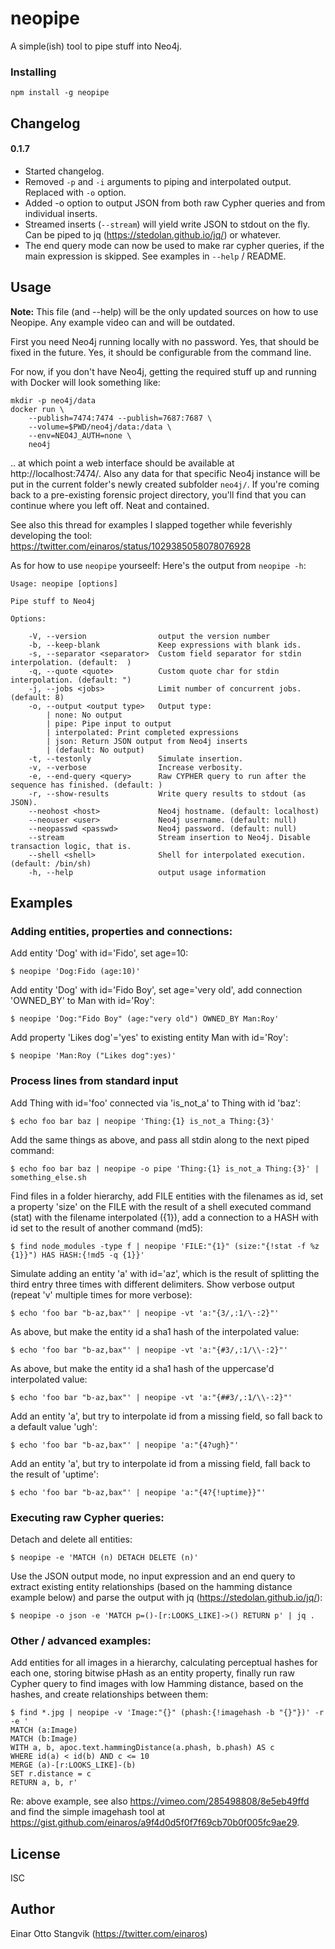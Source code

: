 # neopipe #

A simple(ish) tool to pipe stuff into Neo4j.

### Installing ###

`npm install -g neopipe`

## Changelog ##

#### 0.1.7

- Started changelog.
- Removed `-p` and `-i` arguments to piping and interpolated output. Replaced with `-o` option.
- Added -o option to output JSON from both raw Cypher queries and from individual inserts.
- Streamed inserts (`--stream`) will yield write JSON to stdout on the fly. Can be piped to jq (https://stedolan.github.io/jq/) or whatever.
- The end query mode can now be used to make rar cypher queries, if the main expression is skipped. See examples in `--help` / README.

## Usage ##

__Note:__ This file (and --help) will be the only updated sources on how to use Neopipe. Any example video can and will be outdated.

First you need Neo4j running locally with no password. Yes, that should be fixed in the future. Yes, it should be configurable from the command line.

For now, if you don't have Neo4j, getting the required stuff up and running with Docker will look something like:

```
mkdir -p neo4j/data
docker run \
    --publish=7474:7474 --publish=7687:7687 \
    --volume=$PWD/neo4j/data:/data \
    --env=NEO4J_AUTH=none \
    neo4j
```

.. at which point a web interface should be available at http://localhost:7474/. Also any data for that specific Neo4j instance will be put in the current folder's newly created subfolder `neo4j/`. If you're coming back to a pre-existing forensic project directory, you'll find that you can continue where you left off. Neat and contained.

See also this thread for examples I slapped together while feverishly developing the tool: https://twitter.com/einaros/status/1029385058078076928

As for how to use `neopipe` yourseelf: Here's the output from `neopipe -h`:

```
Usage: neopipe [options]

Pipe stuff to Neo4j

Options:

	-V, --version                output the version number
	-b, --keep-blank             Keep expressions with blank ids.
	-s, --separator <separator>  Custom field separator for stdin interpolation. (default:  )
	-q, --quote <quote>          Custom quote char for stdin interpolation. (default: ")
	-j, --jobs <jobs>            Limit number of concurrent jobs. (default: 8)
	-o, --output <output type>   Output type:
		| none: No output
		| pipe: Pipe input to output
		| interpolated: Print completed expressions
		| json: Return JSON output from Neo4j inserts
		| (default: No output)
	-t, --testonly               Simulate insertion.
	-v, --verbose                Increase verbosity.
	-e, --end-query <query>      Raw CYPHER query to run after the sequence has finished. (default: )
	-r, --show-results           Write query results to stdout (as JSON).
	--neohost <host>             Neo4j hostname. (default: localhost)
	--neouser <user>             Neo4j username. (default: null)
	--neopasswd <passwd>         Neo4j password. (default: null)
	--stream                     Stream insertion to Neo4j. Disable transaction logic, that is.
	--shell <shell>              Shell for interpolated execution. (default: /bin/sh)
	-h, --help                   output usage information
```

## Examples ##

###	Adding entities, properties and connections:

Add entity 'Dog' with id='Fido', set age=10:

```
$ neopipe 'Dog:Fido (age:10)'
```

Add entity 'Dog' with id='Fido Boy', set age='very old', add connection 'OWNED_BY' to Man with id='Roy':

```
$ neopipe 'Dog:"Fido Boy" (age:"very old") OWNED_BY Man:Roy'
```

Add property 'Likes dog'='yes' to existing entity Man with id='Roy':

```
$ neopipe 'Man:Roy ("Likes dog":yes)'
```

### Process lines from standard input ###

Add Thing with id='foo' connected via 'is_not_a' to Thing with id 'baz':

```
$ echo foo bar baz | neopipe 'Thing:{1} is_not_a Thing:{3}'
```

Add the same things as above, and pass all stdin along to the next piped command:

```
$ echo foo bar baz | neopipe -o pipe 'Thing:{1} is_not_a Thing:{3}' | something_else.sh
```

Find files in a folder hierarchy, add FILE entities with the filenames as id,
set a property 'size' on the FILE with the result of a shell executed command (stat) with
the filename interpolated ({1}), add a connection to a HASH with id set to the result of
another command (md5):

```
$ find node_modules -type f | neopipe 'FILE:"{1}" (size:"{!stat -f %z {1}}") HAS HASH:{!md5 -q {1}}'
```

Simulate adding an entity 'a' with id='az', which is the result of splitting the third entry
three times with different delimiters. Show verbose output (repeat 'v' multiple times for more verbose):

```
$ echo 'foo bar "b-az,bax"' | neopipe -vt 'a:"{3/,:1/\-:2}"'
```

As above, but make the entity id a sha1 hash of the interpolated value:

```
$ echo 'foo bar "b-az,bax"' | neopipe -vt 'a:"{#3/,:1/\\-:2}"'
```

As above, but make the entity id a sha1 hash of the uppercase'd interpolated value:

```
$ echo 'foo bar "b-az,bax"' | neopipe -vt 'a:"{##3/,:1/\\-:2}"'
```

Add an entity 'a', but try to interpolate id from a missing field, so fall back to a default value 'ugh':

```
$ echo 'foo bar "b-az,bax"' | neopipe 'a:"{4?ugh}"'
```

Add an entity 'a', but try to interpolate id from a missing field, fall back to the result of 'uptime':

```
$ echo 'foo bar "b-az,bax"' | neopipe 'a:"{4?{!uptime}}"'
```

### Executing raw Cypher queries:

Detach and delete all entities:

```
$ neopipe -e 'MATCH (n) DETACH DELETE (n)'
```

Use the JSON output mode, no input expression and an end query to extract existing entity relationships (based on the hamming distance example below) and parse the output with jq (https://stedolan.github.io/jq/):

```
$ neopipe -o json -e 'MATCH p=()-[r:LOOKS_LIKE]->() RETURN p' | jq .
```

### Other / advanced examples:

Add entities for all images in a hierarchy, calculating perceptual hashes for each one, storing
bitwise pHash as an entity property, finally run raw Cypher query to find images with low
Hamming distance, based on the hashes, and create relationships between them:

```
$ find *.jpg | neopipe -v 'Image:"{}" (phash:{!imagehash -b "{}"})' -r -e '
MATCH (a:Image)
MATCH (b:Image)
WITH a, b, apoc.text.hammingDistance(a.phash, b.phash) AS c
WHERE id(a) < id(b) AND c <= 10
MERGE (a)-[r:LOOKS_LIKE]-(b)
SET r.distance = c
RETURN a, b, r'
```
Re: above example, see also https://vimeo.com/285498808/8e5eb49ffd and find the simple imagehash tool at 
https://gist.github.com/einaros/a9f4d0d5f0f7f69cb70b0f005fc9ae29.

## License ##

ISC

## Author ##

Einar Otto Stangvik (https://twitter.com/einaros)
